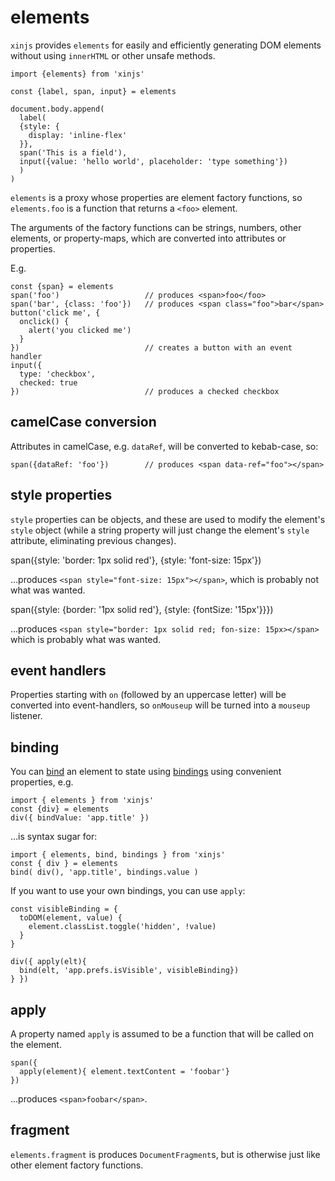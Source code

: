 # elements

`xinjs` provides `elements` for easily and efficiently generating DOM elements
without using `innerHTML` or other unsafe methods.

    import {elements} from 'xinjs'

    const {label, span, input} = elements

    document.body.append(
      label(
      {style: {
        display: 'inline-flex'
      }},
      span('This is a field'),
      input({value: 'hello world', placeholder: 'type something'})
      )
    )

`elements` is a proxy whose properties are element factory functions,
so `elements.foo` is a function that returns a `<foo>` element.

The arguments of the factory functions can be strings, numbers, other
elements, or property-maps, which are converted into attributes or properties.

E.g.

    const {span} = elements
    span('foo')                   // produces <span>foo</foo>
    span('bar', {class: 'foo'})   // produces <span class="foo">bar</span>
    button('click me', {
      onclick() {
        alert('you clicked me')
      }
    })                            // creates a button with an event handler
    input({
      type: 'checkbox', 
      checked: true
    })                            // produces a checked checkbox

## camelCase conversion

Attributes in camelCase, e.g. `dataRef`, will be converted to kebab-case,
so:

    span({dataRef: 'foo'})        // produces <span data-ref="foo"></span>

## style properties

`style` properties can be objects, and these are used to modify the
element's `style` object (while a string property will just change the
element's `style` attribute, eliminating previous changes).

  span({style: 'border: 1px solid red'}, {style: 'font-size: 15px'})

…produces `<span style="font-size: 15px"></span>`, which is probably
not what was wanted.

  span({style: {border: '1px solid red'}, {style: {fontSize: '15px'}}})

…produces `<span style="border: 1px solid red; fon-size: 15px></span>`
which is probably what was wanted.

## event handlers

Properties starting with `on` (followed by an uppercase letter) 
will be converted into event-handlers, so `onMouseup` will be 
turned into a `mouseup` listener.

## binding

You can [bind](bind.md) an element to state using [bindings](bindings.md)
using convenient properties, e.g.

    import { elements } from 'xinjs'
    const {div} = elements
    div({ bindValue: 'app.title' })

…is syntax sugar for:

    import { elements, bind, bindings } from 'xinjs'
    const { div } = elements
    bind( div(), 'app.title', bindings.value )

If you want to use your own bindings, you can use `apply`:

    const visibleBinding = {
      toDOM(element, value) {
        element.classList.toggle('hidden', !value)
      }
    }

    div({ apply(elt){
      bind(elt, 'app.prefs.isVisible', visibleBinding})
    } })

## apply

A property named `apply` is assumed to be a function that will be called
on the element.

    span({
      apply(element){ element.textContent = 'foobar'}
    })

…produces `<span>foobar</span>`.

## fragment

`elements.fragment` is produces `DocumentFragment`s, but is otherwise
just like other element factory functions.